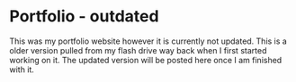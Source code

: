 # Portfolio - outdated

This was my portfolio website however it is currently not updated. This is a older version pulled from my flash drive way back when I first started working on it. The updated version will be posted here once I am finished with it.
